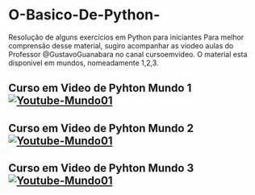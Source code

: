 # O-Basico-De-Python-
Resolução de alguns exercícios em Python para iniciantes
Para melhor comprensão desse material, sugiro acompanhar 
as viodeo aulas do Professor @GustavoGuanabara no canal cursoemvideo.
O material esta disponivel em mundos, nomeadamente 1,2,3.


## Curso em Video de Pyhton Mundo 1 [![Youtube-Mundo01](	https://img.shields.io/badge/YouTube-FF0000?style=for-the-badge&logo=youtube&logoColor=white)](https://youtu.be/S9uPNppGsGo)
## Curso em Video de Pyhton Mundo 2 [![Youtube-Mundo01](	https://img.shields.io/badge/YouTube-FF0000?style=for-the-badge&logo=youtube&logoColor=white)](https://youtu.be/nJkVHusJp6E)
## Curso em Video de Pyhton Mundo 3 [![Youtube-Mundo01](	https://img.shields.io/badge/YouTube-FF0000?style=for-the-badge&logo=youtube&logoColor=white)](https://youtu.be/0LB3FSfjvao)
